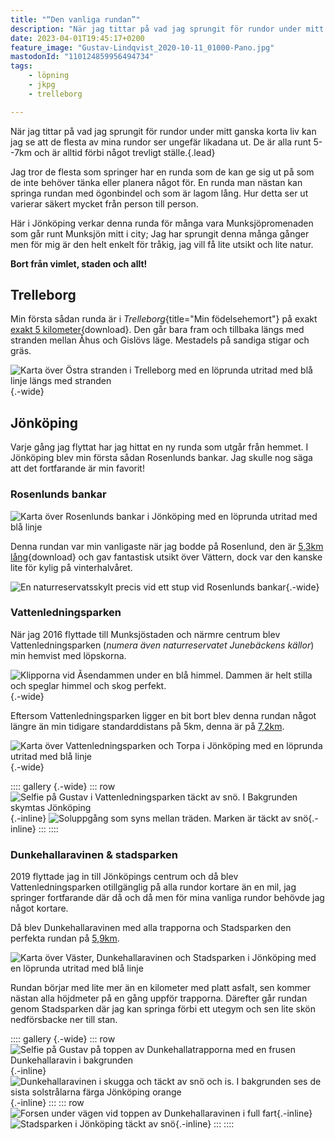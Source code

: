 ```yaml
---
title: "“Den vanliga rundan”"
description: "När jag tittar på vad jag sprungit för rundor under mitt ganska korta liv kan jag se att de flesta av mina rundor ser ungefär likadana ut. De är alla runt 5--7km och är alltid förbi något trevligt ställe."
date: 2023-04-01T19:45:17+0200
feature_image: "Gustav-Lindqvist_2020-10-11_01000-Pano.jpg"
mastodonId: "110124859956494734"
tags:
    - löpning
    - jkpg
    - trelleborg

---
```


När jag tittar på vad jag sprungit för rundor under mitt ganska korta liv kan jag se att de flesta av mina rundor ser ungefär likadana ut. De är alla runt 5--7km och är alltid förbi något trevligt ställe.{.lead}

Jag tror de flesta som springer har en runda som de kan ge sig ut på som de inte behöver tänka eller planera något för. En runda man nästan kan springa rundan med ögonbindel och som är lagom lång. Hur detta ser ut varierar säkert mycket från person till person.

Här i Jönköping verkar denna runda för många vara Munksjöpromenaden som går runt Munksjön mitt i city; Jag har sprungit denna många gånger men för mig är den helt enkelt för tråkig, jag vill få lite utsikt och lite natur.

**Bort från vimlet, staden och allt!**

## Trelleborg

Min första sådan runda är i *Trelleborg*{title="Min födelsehemort"} på exakt [exakt 5 kilometer](ostra-stranden_5km.gpx){download}. Den går bara fram och tillbaka längs med stranden mellan Åhus och Gislövs läge. Mestadels på sandiga stigar och gräs.

![Karta över Östra stranden i Trelleborg med en löprunda utritad med blå linje längs med stranden](Östra-stranden.png){.-wide}

## Jönköping

Varje gång jag flyttat har jag hittat en ny runda som utgår från hemmet. I Jönköping blev min första sådan Rosenlunds bankar. Jag skulle nog säga att det fortfarande är min favorit!

### Rosenlunds bankar

![Karta över Rosenlunds bankar i Jönköping med en löprunda utritad med blå linje](Bankarna.png)

Denna rundan var min vanligaste när jag bodde på Rosenlund, den är [5,3km lång](bankarna_5.3km.gpx){download} och gav fantastisk utsikt över Vättern, dock var den kanske lite för kylig på vinterhalvåret.

![En naturreservatsskylt precis vid ett stup vid Rosenlunds bankar](Gustav-Lindqvist_2016-07-23_0101.jpg){.-wide}

### Vattenledningsparken

När jag 2016 flyttade till Munksjöstaden och närmre centrum blev Vattenledningsparken (*numera även naturreservatet Junebäckens källor*) min hemvist med löpskorna.

![Klipporna vid Åsendammen under en blå himmel. Dammen är helt stilla och speglar himmel och skog perfekt.](20210517_182656%7E2.jpg "Åsendammen på sommaren"){.-wide}

Eftersom Vattenledningsparken ligger en bit bort blev denna rundan något längre än min tidigare standarddistans på 5km, denna är på [7,2km](vattenledningsparken_7.2km.gpx).

![Karta över Vattenledningsparken och Torpa i Jönköping med en löprunda utritad med blå linje](Vattenledningsparken.png){.-wide}

:::: gallery {.-wide}
::: row
![Selfie på Gustav i Vattenledningsparken täckt av snö. I Bakgrunden skymtas Jönköping](20211205_104813.jpg){.-inline}
![Soluppgång som syns mellan träden. Marken är täckt av snö](Gustav-Lindqvist_2017-03-11_3015.jpg){.-inline}
:::
::::

### Dunkehallaravinen & stadsparken

2019 flyttade jag in till Jönköpings centrum och då blev Vattenledningsparken otillgänglig på alla rundor kortare än en mil, jag springer fortfarande där då och då men för mina vanliga rundor behövde jag något kortare.

Då blev Dunkehallaravinen med alla trapporna och Stadsparken den perfekta rundan på [5,9km](dunkehallatrapporna_5.9km.gpx).

![Karta över Väster, Dunkehallaravinen och Stadsparken i Jönköping med en löprunda utritad med blå linje](Dunkehallatrapporna.png)

Rundan börjar med lite mer än en kilometer med platt asfalt, sen kommer nästan alla höjdmeter på en gång uppför trapporna. Därefter går rundan genom Stadsparken där jag kan springa förbi ett utegym och sen lite skön nedförsbacke ner till stan.

:::: gallery {.-wide}
::: row
![Selfie på Gustav på toppen av Dunkehallatrapporna med en frusen Dunkehallaravin i bakgrunden](20221120_154716~2.jpg){.-inline}
![Dunkehallaravinen i skugga och täckt av snö och is. I bakgrunden ses de sista solstrålarna färga Jönköping orange](20230308_164011%7E2.jpg){.-inline}
:::
::: row
![Forsen under vägen vid toppen av Dunkehallaravinen i full fart](20211205_102335%7E2-01.jpeg){.-inline}
![Stadsparken i Jönköping täckt av snö](20221120_155007%7E2.jpg){.-inline}
:::
::::